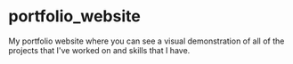 # portfolio_website
My portfolio website where you can see a visual demonstration of all of the projects that I've worked on and skills that I have.
